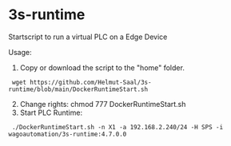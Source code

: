 # 3s-runtime
Startscript to run a virtual PLC on a Edge Device

Usage:
1. Copy or download the script to the "home" folder.
```
 wget https://github.com/Helmut-Saal/3s-runtime/blob/main/DockerRuntimeStart.sh

```
2. Change rights: chmod 777 DockerRuntimeStart.sh
4. Start PLC Runtime:
```
 ./DockerRuntimeStart.sh -n X1 -a 192.168.2.240/24 -H SPS -i wagoautomation/3s-runtime:4.7.0.0
```
